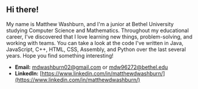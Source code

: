 ## Hi there!
My name is Matthew Washburn, and I'm a junior at Bethel University studying Computer Science and Mathematics. Throughout my educational career, I've discovered that I love learning new things, problem-solving, and working with teams. You can take a look at the code I've written in Java, JavaScript, C++, HTML, CSS, Assembly, and Python over the last several years. Hope you find something interesting!

- **Email:** [mdwashburn02@gmail.com](mailto:mdwashburn02@gmail.com) or [mdw96272@bethel.edu](mailto:mdw96272@bethel.edu)
- **LinkedIn:** [https://www.linkedin.com/in/matthewdwashburn/](https://www.linkedin.com/in/matthewdwashburn/)
